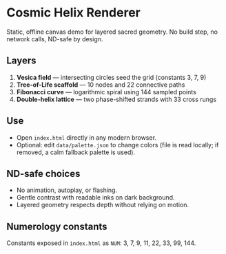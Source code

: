 # Cosmic Helix Renderer

Static, offline canvas demo for layered sacred geometry. No build step, no network calls, ND-safe by design.

## Layers
1. **Vesica field** — intersecting circles seed the grid (constants 3, 7, 9)
2. **Tree-of-Life scaffold** — 10 nodes and 22 connective paths
3. **Fibonacci curve** — logarithmic spiral using 144 sampled points
4. **Double-helix lattice** — two phase-shifted strands with 33 cross rungs

## Use
- Open `index.html` directly in any modern browser.
- Optional: edit `data/palette.json` to change colors (file is read locally; if removed, a calm fallback palette is used).

## ND-safe choices
- No animation, autoplay, or flashing.
- Gentle contrast with readable inks on dark background.
- Layered geometry respects depth without relying on motion.

## Numerology constants
Constants exposed in `index.html` as `NUM`: 3, 7, 9, 11, 22, 33, 99, 144.

